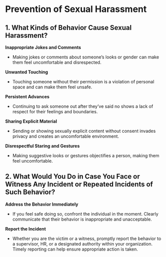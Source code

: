 # Prevention of Sexual Harassment

## 1. What Kinds of Behavior Cause Sexual Harassment?

**Inappropriate Jokes and Comments**
   - Making jokes or comments about someone’s looks or gender can make them feel uncomfortable and disrespected.

**Unwanted Touching**
   - Touching someone without their permission is a violation of personal space and can make them feel unsafe.

**Persistent Advances**
   - Continuing to ask someone out after they’ve said no shows a lack of respect for their feelings and boundaries.

**Sharing Explicit Material**
   - Sending or showing sexually explicit content without consent invades privacy and creates an uncomfortable environment.

**Disrespectful Staring and Gestures**
   - Making suggestive looks or gestures objectifies a person, making them feel uncomfortable.
     
## 2. What Would You Do in Case You Face or Witness Any Incident or Repeated Incidents of Such Behavior?

**Address the Behavior Immediately**
  - If you feel safe doing so, confront the individual in the moment. Clearly communicate that their behavior is inappropriate and unacceptable.

**Report the Incident**
  - Whether you are the victim or a witness, promptly report the behavior to a supervisor, HR, or a designated authority within your organization. Timely reporting can help ensure appropriate action is taken.
